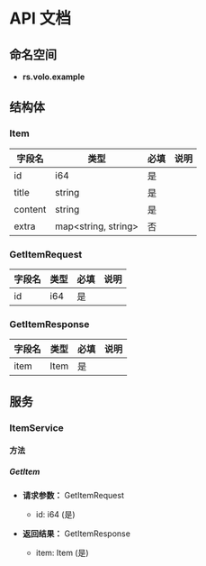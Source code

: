 # API 文档

## 命名空间

- **rs.volo.example**

## 结构体

### Item

| 字段名 | 类型                | 必填 | 说明 |
|--------|---------------------|------|------|
| id     | i64                 | 是   |      |
| title  | string              | 是   |      |
| content| string              | 是   |      |
| extra  | map<string, string> | 否   |      |

### GetItemRequest

| 字段名 | 类型 | 必填 | 说明 |
|--------|------|------|------|
| id     | i64  | 是   |      |

### GetItemResponse

| 字段名 | 类型 | 必填 | 说明 |
|--------|------|------|------|
| item   | Item | 是   |      |

## 服务

### ItemService

#### 方法

##### GetItem

- **请求参数：** GetItemRequest  
  - id: i64 (是)

- **返回结果：** GetItemResponse  
  - item: Item (是)